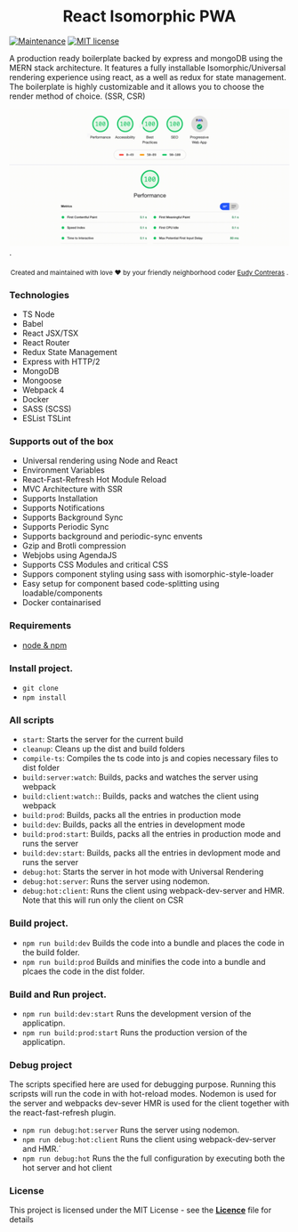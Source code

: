 <div align="center">
  <h1>React Isomorphic PWA</h1>
</div>

[![Maintenance](https://img.shields.io/badge/Maintained%3F-yes-green.svg)](https://GitHub.com/Naereen/StrapDown.js/graphs/commit-activity)
[![MIT license](https://img.shields.io/badge/License-MIT-blue.svg)](https://lbesson.mit-license.org/)

A production ready boilerplate backed by express and mongoDB using the
MERN stack architecture. It features a fully installable Isomorphic/Universal rendering experience using react, as
a well as redux for state management. The boilerplate is highly customizable and it allows
you to choose the render method of choice. (SSR, CSR)

<img src="./.media/demo_light.gif">.

<div align="center">
  <sub>Created and maintained with love ❤️ by your friendly neighborhood coder <a href="https://github.com/EudyContreras">Eudy Contreras</a> </a>.</sub>
</div>

### Technologies

* TS Node
* Babel
* React JSX/TSX
* React Router
* Redux State Management
* Express with HTTP/2
* MongoDB
* Mongoose
* Webpack 4
* Docker
* SASS (SCSS)
* ESList TSLint

### Supports out of the box

* Universal rendering using Node and React
* Environment Variables
* React-Fast-Refresh Hot Module Reload
* MVC Architecture with SSR
* Supports Installation
* Supports Notifications
* Supports Background Sync
* Supports Periodic Sync
* Supports background and periodic-sync envents
* Gzip and Brotli compression
* Webjobs using AgendaJS
* Supports CSS Modules and critical CSS
* Suppors component styling using sass with isomorphic-style-loader
* Easy setup for component based code-splitting using loadable/components
* Docker containarised

### Requirements

* [node & npm](https://nodejs.org/en/)

### Install project.

* `git clone `
* `npm install`


### All scripts

* `start`: Starts the server for the current build
* `cleanup`: Cleans up the dist and build folders
* `compile-ts`: Compiles the ts code into js and copies necessary files to dist folder
* `build:server:watch`: Builds, packs and watches the server using webpack
* `build:client:watch:`: Builds, packs and watches the client using webpack
* `build:prod`: Builds, packs all the entries in production mode
* `build:dev`: Builds, packs all the entries in development mode
* `build:prod:start`: Builds, packs all the entries in production mode and runs the server
* `build:dev:start`: Builds, packs all the entries in devlopment mode and runs the server 
* `debug:hot`: Starts the server in hot mode with Universal Rendering
* `debug:hot:server`: Runs the server using nodemon.
* `debug:hot:client`: Runs the client using webpack-dev-server and HMR. Note that this will run only the client on CSR

### Build project.

* `npm run build:dev` Builds the code into a bundle and places the code in the build folder.
* `npm run build:prod` Builds and minifies the code into a bundle and plcaes the code in the dist folder.

### Build and Run project.

* `npm run build:dev:start` Runs the development version of the applicatipn.
* `npm run build:prod:start` Runs the production version of the applicatipn.

### Debug project

The scripts specified here are used for debugging purpose. Running this scripsts
will run the code in with hot-reload modes. Nodemon is used for the server and webpacks dev-sever HMR is used for
the client together with the react-fast-refresh plugin.

* `npm run debug:hot:server` Runs the server using nodemon.
* `npm run debug:hot:client` Runs the client using webpack-dev-server and HMR.´
* `npm run debug:hot` Runs the the full configuration by executing both the hot server and hot client


### License

This project is licensed under the MIT License - see the [**Licence**](./LICENSE) file for details
